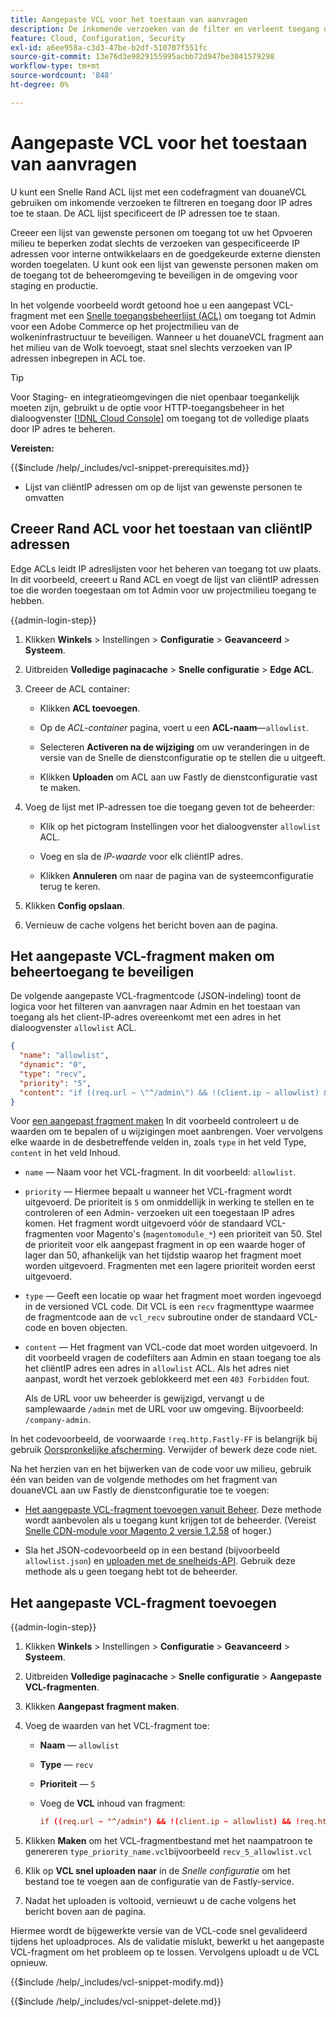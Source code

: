 ```yaml
---
title: Aangepaste VCL voor het toestaan van aanvragen
description: De inkomende verzoeken van de filter en verleent toegang door IP adres voor de plaatsen van Adobe Commerce door met een Fastly Edge ACL lijst en een douaneVCL fragment.
feature: Cloud, Configuration, Security
exl-id: a6ee958a-c3d3-47be-b2df-510707f551fc
source-git-commit: 13e76d3e9829155995acbb72d947be3041579298
workflow-type: tm+mt
source-wordcount: '848'
ht-degree: 0%

---
```


# Aangepaste VCL voor het toestaan van aanvragen

U kunt een Snelle Rand ACL lijst met een codefragment van douaneVCL gebruiken om inkomende verzoeken te filtreren en toegang door IP adres toe te staan. De ACL lijst specificeert de IP adressen toe te staan.

Creeer een lijst van gewenste personen om toegang tot uw het Opvoeren milieu te beperken zodat slechts de verzoeken van gespecificeerde IP adressen voor interne ontwikkelaars en de goedgekeurde externe diensten worden toegelaten. U kunt ook een lijst van gewenste personen maken om de toegang tot de beheeromgeving te beveiligen in de omgeving voor staging en productie.

In het volgende voorbeeld wordt getoond hoe u een aangepast VCL-fragment met een [Snelle toegangsbeheerlijst (ACL)](https://docs.fastly.com/guides/access-control-lists/about-acls) om toegang tot Admin voor een Adobe Commerce op het projectmilieu van de wolkeninfrastructuur te beveiligen. Wanneer u het douaneVCL fragment aan het milieu van de Wolk toevoegt, staat snel slechts verzoeken van IP adressen inbegrepen in ACL toe.

>[!TIP]
>
>Voor Staging- en integratieomgevingen die niet openbaar toegankelijk moeten zijn, gebruikt u de optie voor HTTP-toegangsbeheer in het dialoogvenster [[!DNL Cloud Console]](../project/overview.md#access-the-project-web-interface) om toegang tot de volledige plaats door IP adres te beheren.

**Vereisten:**


{{$include /help/_includes/vcl-snippet-prerequisites.md}}

- Lijst van cliëntIP adressen om op de lijst van gewenste personen te omvatten

## Creeer Rand ACL voor het toestaan van cliëntIP adressen

Edge ACLs leidt IP adreslijsten voor het beheren van toegang tot uw plaats. In dit voorbeeld, creeert u Rand ACL en voegt de lijst van cliëntIP adressen toe die worden toegestaan om tot Admin voor uw projectmilieu toegang te hebben.

{{admin-login-step}}

1. Klikken **Winkels** > Instellingen > **Configuratie** > **Geavanceerd** > **Systeem**.

1. Uitbreiden **Volledige paginacache** > **Snelle configuratie** > **Edge ACL**.

1. Creeer de ACL container:

   - Klikken **ACL toevoegen**.

   - Op de *ACL-container* pagina, voert u een **ACL-naam**—`allowlist`.

   - Selecteren **Activeren na de wijziging** om uw veranderingen in de versie van de Snelle de dienstconfiguratie op te stellen die u uitgeeft.

   - Klikken **Uploaden** om ACL aan uw Fastly de dienstconfiguratie vast te maken.

1. Voeg de lijst met IP-adressen toe die toegang geven tot de beheerder:

   - Klik op het pictogram Instellingen voor het dialoogvenster `allowlist` ACL.

   - Voeg en sla de *IP-waarde* voor elk cliëntIP adres.

   - Klikken **Annuleren** om naar de pagina van de systeemconfiguratie terug te keren.

1. Klikken **Config opslaan**.

1. Vernieuw de cache volgens het bericht boven aan de pagina.

## Het aangepaste VCL-fragment maken om beheertoegang te beveiligen

De volgende aangepaste VCL-fragmentcode (JSON-indeling) toont de logica voor het filteren van aanvragen naar Admin en het toestaan van toegang als het client-IP-adres overeenkomt met een adres in het dialoogvenster `allowlist` ACL.

```json
{
  "name": "allowlist",
  "dynamic": "0",
  "type": "recv",
  "priority": "5",
  "content": "if ((req.url ~ \"^/admin\") && !(client.ip ~ allowlist) && !req.http.Fastly-FF) { error 403 \"Forbidden\"; }"
}
```

Voor [een aangepast fragment maken](https://experienceleague.adobe.com/docs/commerce-cloud-service/user-guide/cdn/custom-vcl-snippets/fastly-vcl-allowlist.html#add-the-custom-vcl-snippet) In dit voorbeeld controleert u de waarden om te bepalen of u wijzigingen moet aanbrengen. Voer vervolgens elke waarde in de desbetreffende velden in, zoals `type` in het veld Type, `content` in het veld Inhoud.

- `name` — Naam voor het VCL-fragment. In dit voorbeeld: `allowlist`.

- `priority` — Hiermee bepaalt u wanneer het VCL-fragment wordt uitgevoerd. De prioriteit is `5` om onmiddellijk in werking te stellen en te controleren of een Admin- verzoeken uit een toegestaan IP adres komen. Het fragment wordt uitgevoerd vóór de standaard VCL-fragmenten voor Magento&#39;s (`magentomodule_*`) een prioriteit van 50. Stel de prioriteit voor elk aangepast fragment in op een waarde hoger of lager dan 50, afhankelijk van het tijdstip waarop het fragment moet worden uitgevoerd. Fragmenten met een lagere prioriteit worden eerst uitgevoerd.

- `type` — Geeft een locatie op waar het fragment moet worden ingevoegd in de versioned VCL code. Dit VCL is een `recv` fragmenttype waarmee de fragmentcode aan de `vcl_recv` subroutine onder de standaard VCL-code en boven objecten.

- `content` — Het fragment van VCL-code dat moet worden uitgevoerd. In dit voorbeeld vragen de codefilters aan Admin en staan toegang toe als het cliëntIP adres een adres in `allowlist` ACL. Als het adres niet aanpast, wordt het verzoek geblokkeerd met een `403 Forbidden` fout.

  Als de URL voor uw beheerder is gewijzigd, vervangt u de samplewaarde `/admin` met de URL voor uw omgeving. Bijvoorbeeld: `/company-admin`.

In het codevoorbeeld, de voorwaarde `!req.http.Fastly-FF` is belangrijk bij gebruik [Oorspronkelijke afscherming](fastly-custom-cache-configuration.md#configure-back-ends-and-origin-shielding). Verwijder of bewerk deze code niet.

Na het herzien van en het bijwerken van de code voor uw milieu, gebruik één van beiden van de volgende methodes om het fragment van douaneVCL aan uw Fastly de dienstconfiguratie toe te voegen:

- [Het aangepaste VCL-fragment toevoegen vanuit Beheer](#add-the-custom-vcl-snippet). Deze methode wordt aanbevolen als u toegang kunt krijgen tot de beheerder. (Vereist [Snelle CDN-module voor Magento 2 versie 1.2.58](fastly-configuration.md#upgrade) of hoger.)

- Sla het JSON-codevoorbeeld op in een bestand (bijvoorbeeld `allowlist.json`) en [uploaden met de snelheids-API](fastly-vcl-custom-snippets.md#manage-custom-vcl-snippets-using-the-api). Gebruik deze methode als u geen toegang hebt tot de beheerder.

## Het aangepaste VCL-fragment toevoegen

{{admin-login-step}}

1. Klikken **Winkels** > Instellingen > **Configuratie** > **Geavanceerd** > **Systeem**.

1. Uitbreiden **Volledige paginacache** > **Snelle configuratie** > **Aangepaste VCL-fragmenten**.

1. Klikken **Aangepast fragment maken**.

1. Voeg de waarden van het VCL-fragment toe:

   - **Naam** — `allowlist`

   - **Type** — `recv`

   - **Prioriteit** — `5`

   - Voeg de **VCL** inhoud van fragment:

     ```conf
     if ((req.url ~ "^/admin") && !(client.ip ~ allowlist) && !req.http.Fastly-FF) { error 403 "Forbidden";}
     ```

1. Klikken **Maken** om het VCL-fragmentbestand met het naampatroon te genereren `type_priority_name.vcl`bijvoorbeeld `recv_5_allowlist.vcl`

1. Klik op **VCL snel uploaden naar** in de *Snelle configuratie* om het bestand toe te voegen aan de configuratie van de Fastly-service.

1. Nadat het uploaden is voltooid, vernieuwt u de cache volgens het bericht boven aan de pagina.

Hiermee wordt de bijgewerkte versie van de VCL-code snel gevalideerd tijdens het uploadproces. Als de validatie mislukt, bewerkt u het aangepaste VCL-fragment om het probleem op te lossen. Vervolgens uploadt u de VCL opnieuw.

{{$include /help/_includes/vcl-snippet-modify.md}}

{{$include /help/_includes/vcl-snippet-delete.md}}

